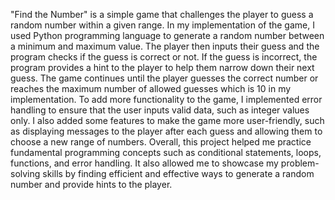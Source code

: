 "Find the Number" is a simple game that challenges the player to guess a random number within a given range.
In my implementation of the game, I used Python programming language to generate a random number between a minimum and maximum value.
The player then inputs their guess and the program checks if the guess is correct or not.
If the guess is incorrect, the program provides a hint to the player to help them narrow down their next guess.
The game continues until the player guesses the correct number or reaches the maximum number of allowed guesses which is 10 in my implementation. 
To add more functionality to the game, I implemented error handling to ensure that the user inputs valid data, such as integer values only.
I also added some features to make the game more user-friendly, such as displaying messages to the player after each guess and allowing them to choose a new range of numbers. 
Overall, this project helped me practice fundamental programming concepts such as conditional statements, loops, functions, and error handling.
It also allowed me to showcase my problem-solving skills by finding efficient and effective ways to generate a random number and provide hints to the player.
